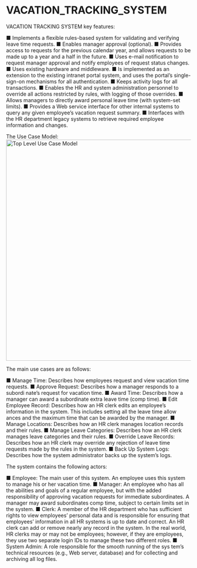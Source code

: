# VACATION_TRACKING_SYSTEM
VACATION TRACKING SYSTEM
 key features:
 
 ■ Implements a flexible rules-based system for validating and verifying leave 
time requests.
 ■ Enables manager approval (optional).
 ■ Provides access to requests for the previous calendar year, and allows 
requests to be made up to a year and a half in the future.
 ■ Uses e-mail notification to request manager approval and notify employees 
of request status changes.
 ■ Uses existing hardware and middleware.
 ■ Is implemented as an extension to the existing intranet portal system, and 
uses the portal’s single-sign-on mechanisms for all authentication.
 ■ Keeps activity logs for all transactions.
 ■ Enables the HR and system administration personnel to override all actions 
restricted by rules, with logging of those overrides.
 ■ Allows managers to directly award personal leave time (with system-set 
limits).
 ■ Provides a Web service interface for other internal systems to query any 
given employee’s vacation request summary.
 ■ Interfaces with the HR department legacy systems to retrieve required 
employee information and changes.

The Use Case Model:
<img width="603" alt="Top Level Use Case Model" src="https://github.com/user-attachments/assets/befcef6a-3e47-4b6c-8870-5689037856f5" />

 The main use cases are as follows:
 
 ■ Manage Time: Describes how employees request and view vacation time 
requests.
 ■ Approve Request: Describes how a manager responds to a subordi
nate’s request for vacation time. 
■ Award Time: Describes how a manager can award a subordinate extra 
leave time (comp time).
 ■ Edit Employee Record: Describes how an HR clerk edits an employee’s 
information in the system. This includes setting all the leave time allow
ances and the maximum time that can be awarded by the manager.
 ■ Manage Locations: Describes how an HR clerk manages location 
records and their rules.
 ■ Manage Leave Categories: Describes how an HR clerk manages 
leave categories and their rules.
 ■ Override Leave Records: Describes how an HR clerk may override 
any rejection of leave time requests made by the rules in the system.
 ■ Back Up System Logs: Describes how the system administrator backs 
up the system’s logs.

The system contains the following actors:

 ■ Employee: The main user of this system. An employee uses this system to 
manage his or her vacation time. 
■ Manager: An employee who has all the abilities and goals of a regular 
employee, but with the added responsibility of approving vacation requests 
for immediate subordinates. A manager may award subordinates comp 
time, subject to certain limits set in the system.
 ■ Clerk: A member of the HR department who has sufficient rights to view 
employees’ personal data and is responsible for ensuring that employees’ 
information in all HR systems is up to date and correct. An HR clerk can 
add or remove nearly any record in the system. In the real world, HR clerks 
may or may not be employees; however, if they are employees, they use two 
separate login IDs to manage these two different roles.
 ■ System Admin: A role responsible for the smooth running of the sys
tem’s technical resources (e.g., Web server, database) and for collecting and 
archiving all log files.
